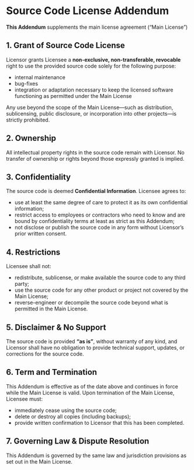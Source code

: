 # Source Code License Addendum

**This Addendum** supplements the main license agreement (“Main License”)

## 1. Grant of Source Code License  
Licensor grants Licensee a **non-exclusive, non-transferable, revocable** right to use the provided source code solely for the following purpose:  
- internal maintenance  
- bug-fixes  
- integration or adaptation necessary to keep the licensed software functioning as permitted under the Main License

Any use beyond the scope of the Main License—such as distribution, sublicensing, public disclosure, or incorporation into other projects—is strictly prohibited.

## 2. Ownership  
All intellectual property rights in the source code remain with Licensor. No transfer of ownership or rights beyond those expressly granted is implied.

## 3. Confidentiality  
The source code is deemed **Confidential Information**. Licensee agrees to:
- use at least the same degree of care to protect it as its own confidential information;
- restrict access to employees or contractors who need to know and are bound by confidentiality terms at least as strict as this Addendum;
- not disclose or publish the source code in any form without Licensor’s prior written consent.

## 4. Restrictions  
Licensee shall not:
- redistribute, sublicense, or make available the source code to any third party;
- use the source code for any other product or project not covered by the Main License;
- reverse-engineer or decompile the source code beyond what is permitted in the Main License.

## 5. Disclaimer & No Support  
The source code is provided **“as is”**, without warranty of any kind, and Licensor shall have no obligation to provide technical support, updates, or corrections for the source code.

## 6. Term and Termination  
This Addendum is effective as of the date above and continues in force while the Main License is valid. Upon termination of the Main License, Licensee must:
- immediately cease using the source code;
- delete or destroy all copies (including backups);
- provide written confirmation to Licensor that this has been completed.

## 7. Governing Law & Dispute Resolution  
This Addendum is governed by the same law and jurisdiction provisions as set out in the Main License.
